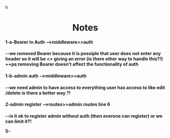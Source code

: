 h<h1 align="center">Notes </h1>

<h4>1-a-Bearer in Auth -->middleware>>auth <h4>
<p>--we removed Bearer because it is
possiple that user does not enter any header so it will be <<undefined.replace>>
giving an error (is there other way to handle this?!) ++ps:removing Bearer
doesn't affect the functionality of auth </p>

<h4>1-b-admin auth -->middleware>>auth <h4>
<p>--we need admin to have access to everything
user has access to like edit /delete is there a better way ?!</p>

<h4>2-admin register -->routes>>admin.routes line 6<h4>
<p>--is it ok to register admin
without auth (then everone can register) or we can limit it?!</p>

5-

